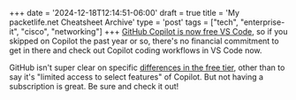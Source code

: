+++
date = '2024-12-18T12:14:51-06:00'
draft = true
title = 'My packetlife.net Cheatsheet Archive'
type = 'post'
tags = ["tech", "enterprise-it", "cisco", "networking"]
+++
[GitHub Copilot is now free VS Code](https://code.visualstudio.com/blogs/2024/12/18/free-github-copilot), so if you skipped on Copilot the past year or so, there's no financial commitment to get in there and check out Copilot coding workflows in VS Code now. <br />

GitHub isn't super clear on specific [differences in the free tier](https://docs.github.com/en/copilot/about-github-copilot/subscription-plans-for-github-copilot), other than to say it's "limited access to select features" of Copilot. But not having a subscription is great.  Be sure and check it out!